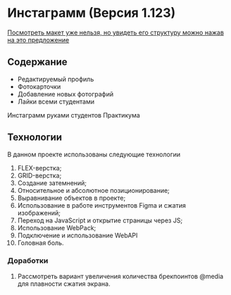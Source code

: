 # Инстаграмм (Версия 1.123)

[Посмотреть макет уже нельзя, но увидеть его структуру можно нажав на это предложение](https://github.com/FreeStailer/mesto)

## Содержание
* Редактируемый профиль
* Фотокарточки
* Добавление новых фотографий
* Лайки всеми студентами

Инстаграмм руками студентов Практикума

## Технологии
В данном проекте использованы следующие технологии
1. FLEX-верстка;
2. GRID-верстка;
3. Создание затемнений;
4. Относительное и абсолютное позиционирование;
5. Выравнивание объектов в проекте;
6. Использование в работе инструментов Figma и сжатия изображений;
7. Переход на JavaScript и открытие страницы через JS;
8. Использование WebPack;
9. Подключение и использование WebAPI
10. Головная боль.

### Доработки
1. Рассмотреть вариант увеличения количества брекпоинтов @media для плавности сжатия экрана.
